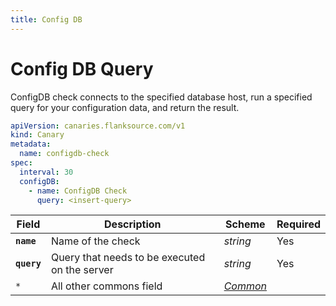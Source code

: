 ```yaml
---
title: Config DB
---
```


# Config DB Query

ConfigDB check connects to the specified database host, run a specified query for your configuration data, and return the result.

```yaml
apiVersion: canaries.flanksource.com/v1
kind: Canary
metadata:
  name: configdb-check
spec:
  interval: 30
  configDB:
    - name: ConfigDB Check
      query: <insert-query>
```

| Field | Description | Scheme | Required |
| ----- | ----------- | ------ | -------- |
| **`name`** | Name of the check | *string* | Yes |
| **`query`** | Query that needs to be executed on the server | *string* | Yes |
| `*` | All other commons field | [*Common*](common) |  |
